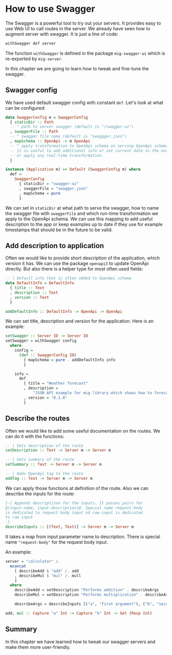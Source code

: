 # How to use Swagger

The Swagger is a powerful tool to try out your servers.
It provides easy to use Web UI to call routes in the server.
We already have seen how to augment server with swagger.
It is just a line of code:

```haskell
withSwagger def server
```

The function `withSwagger` is defined in the package `mig-swagger-ui`
which is re-exported by `mig-server`.


In this chapter we are going to learn how to tweak and fine-tune the swagger.

## Swagger config

We have used default swagger config with constant `def`.
Let's look at what can be configured:

```haskell
data SwaggerConfig m = SwaggerConfig
  { staticDir :: Path
  -- ^ path to server swagger (default is "/swagger-ui")
  , swaggerFile :: Path
  -- ^ swagger file name (default is "swaggger.json")
  , mapSchema :: OpenApi -> m OpenApi
  -- ^ apply transformation to OpenApi schema on serving OpenApi schema.
  -- it is useful to add additional info or set current date in the examples
  -- or apply any real-time transformation.
  }

instance (Applicative m) => Default (SwaggerConfig m) where
  def =
    SwaggerConfig
      { staticDir = "swagger-ui"
      , swaggerFile = "swagger.json"
      , mapSchema = pure
      }
```

We can set in `staticDir` at what path to serve the swagger,
how to name the swagger file with `swaggerFile` and
which run-time transformation we apply to the OpenApi schema.
We can use this mapping to add useful description to the app
or keep examples up to date if they use for example timestamps
that should be in the future to be valid.

## Add description to application

Often we would like to provide short description of the application,
which version it has. We can use the package `openapi3` to update OpenApi 
directly. But also there is a helper type for most often used fields:

```haskell
-- | Default info that is often added to OpenApi schema
data DefaultInfo = DefaultInfo
  { title :: Text
  , description :: Text
  , version :: Text
  }

addDefaultInfo :: DefaultInfo -> OpenApi -> OpenApi
```

We can set title, description and version for the application.
Here is an example:

```haskell
setSwagger :: Server IO -> Server IO
setSwagger = withSwagger config
  where
    config =
      (def :: SwaggerConfig IO)
        { mapSchema = pure . addDefaultInfo info
        }

    info =
      def
        { title = "Weather forecast"
        , description =
            "JSON API example for mig library which shows how to forecast weather to authorized users"
        , version = "0.1.0"
        }
```

## Describe the routes

Often we would like to add some useful documentation on the routes.
We can do it with the functions:

```haskell
-- | Sets description of the route
setDescription :: Text -> Server m -> Server m

-- | Sets summary of the route
setSummary :: Text -> Server m -> Server m

-- | Adds OpenApi tag to the route
addTag :: Text -> Server m -> Server m
```

We can apply those functions at definition of the route.
Also we can describe the inputs for the route:

```haskell
{-| Appends descriptiton for the inputs. It passes pairs for
@(input-name, input-description)@. Special name request-body 
is dedicated to request body input nd raw-input is dedicated 
to raw input
-}
describeInputs :: [(Text, Text)] -> Server m -> Server m
```

It takes a map from input parameter name to description. There is special name `"request-body"`
for the request body input.

An example:

```haskell
server = "calculator" /.
  mconcat
    [ describeAdd $ "add" /. add
    , describeMul $ "mul" /. mull
    ]
  where
    describeAdd = setDescription "Performs addition" . describeArgs
    describeMul = setDescription "Performs multiplication" . describeArgs

    describeArgs = describeInputs [("a", "first argument"), ("b", "second argument")]

add, mul :: Capture "a" Int -> Capture "b" Int -> Get (Resp Int)
```

## Summary

In this chapter we have learned how to tweak our swagger servers and make them more user-friendly.
